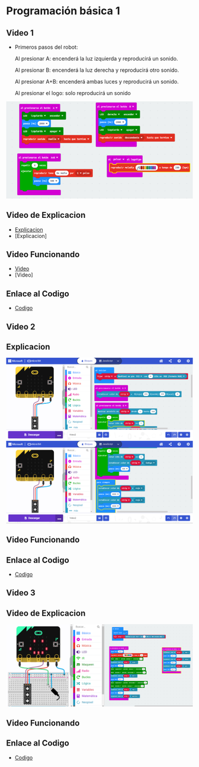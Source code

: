 # Programación básica  1 
## Video 1
- Primeros pasos del robot:

  Al presionar A: encenderá la luz izquierda y reproducirá un sonido.
 
  Al presionar B: encenderá la luz derecha y reproducirá otro sonido.
 
  Al presionar A+B: encenderá ambas luces y reproducirá un sonido.
 
  Al presionar el logo: solo reproducirá un sonido

 ![image](imagen2.png)
 
 
 ## Video de Explicacion
 - [Explicacion](https://www.youtube.com/watch?v=oUtcqfuMcIA)
 - [Explicacion]
 
 ## Video Funcionando 
 - [Video](https://www.youtube.com/shorts/rilxOZsHmJ4)
 - [Video]

 ## Enlace al Codigo
 - [Codigo](maqueen2.hex)


 ## Video 2
 
 ## Explicacion
![image](modulo2ejercicio2_1.PNG)
![image](modulo2ejercicio2_2.PNG)

 ## Video Funcionando 
 
 ## Enlace al Codigo
 - [Codigo](modulo2ejercicio2.hex)



 ## Video 3
 
 ## Video de Explicacion
![image](modulo2jercicio3.PNG)

 ## Video Funcionando 
 
 ## Enlace al Codigo
 - [Codigo](modulo2ejercicio3.hex)


